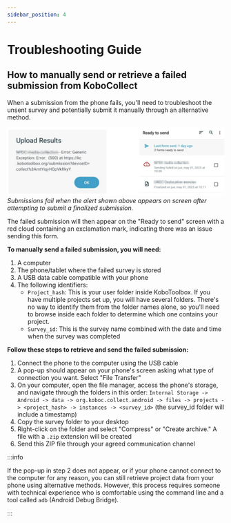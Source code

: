 ```yaml
---
sidebar_position: 4
---
```


# Troubleshooting Guide

## How to manually send or retrieve a failed submission from KoboCollect

When a submission from the phone fails, you'll need to troubleshoot the unsent survey and potentially submit it manually through an alternative method.

![Screenshot showing a failed submission](images/collect-failed-submission.jpg)
_Submissions fail when the alert shown above appears on screen after attempting to submit a finalized submission._

The failed submission will then appear on the "Ready to send" screen with a red cloud containing an exclamation mark, indicating there was an issue sending this form.

**To manually send a failed submission, you will need:**

1. A computer
2. The phone/tablet where the failed survey is stored
3. A USB data cable compatible with your phone 
4. The following identifiers:
    - `Project_hash`: This is your user folder inside KoboToolbox. If you have multiple projects set up, you will have several folders. There's no way to identify them from the folder names alone, so you'll need to browse inside each folder to determine which one contains your project.
    - `Survey_id`: This is the survey name combined with the date and time when the survey was completed

**Follow these steps to retrieve and send the failed submission:**

1. Connect the phone to the computer using the USB cable
2. A pop-up should appear on your phone's screen asking what type of connection you want. Select "File Transfer"
3. On your computer, open the file manager, access the phone's storage, and navigate through the folders in this order: `Internal Storage -> Android -> data -> org.koboc.collect.android -> files -> projects -> <project_hash> -> instances -> <survey_id>` (the survey_id folder will include a timestamp)
4. Copy the survey folder to your desktop
5. Right-click on the folder and select "Compress" or "Create archive." A file with a `.zip` extension will be created
6. Send this ZIP file through your agreed communication channel

:::info

If the pop-up in step 2 does not appear, or if your phone cannot connect to the computer for any reason, you can still retrieve project data from your phone using alternative methods. However, this process requires someone with technical experience who is comfortable using the command line and a tool called `adb` (Android Debug Bridge).

:::
